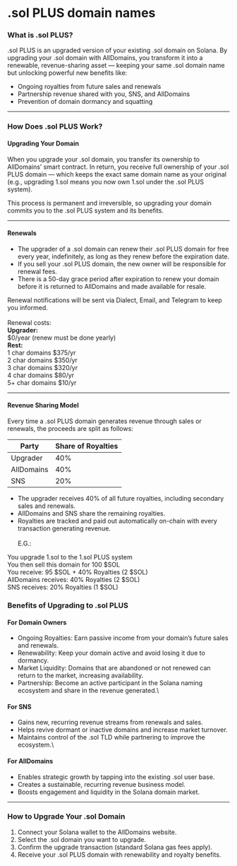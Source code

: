 # .sol PLUS domain names

### What is .sol PLUS?

.sol PLUS is an upgraded version of your existing .sol domain on Solana. By upgrading your .sol domain with AllDomains, you transform it into a renewable, revenue-sharing asset — keeping your same .sol domain name but unlocking powerful new benefits like:

* Ongoing royalties from future sales and renewals
* Partnership revenue shared with you, SNS, and AllDomains
* Prevention of domain dormancy and squatting

***

### How Does .sol PLUS Work?

#### Upgrading Your Domain

When you upgrade your .sol domain, you transfer its ownership to AllDomains’ smart contract. In return, you receive full ownership of your .sol PLUS domain — which keeps the exact same domain name as your original (e.g., upgrading 1.sol means you now own 1.sol under the .sol PLUS system).

This process is permanent and irreversible, so upgrading your domain commits you to the .sol PLUS system and its benefits.

***

#### Renewals

* The upgrader of a .sol domain can renew their .sol PLUS domain for free every year, indefinitely, as long as they renew before the expiration date.
* If you sell your .sol PLUS domain, the new owner will be responsible for renewal fees.
* There is a 50-day grace period after expiration to renew your domain before it is returned to AllDomains and made available for resale.

Renewal notifications will be sent via Dialect, Email, and Telegram to keep you informed.\
\
Renewal costs:\
**Upgrader:** \
$0/year (renew must be done yearly)\
**Rest:**\
1 char domains $375/yr\
2 char domains $350/yr\
3 char domains $320/yr\
4 char domains $80/yr\
5+ char domains $10/yr

***

#### Revenue Sharing Model

Every time a .sol PLUS domain generates revenue through sales or renewals, the proceeds are split as follows:

| **Party**  | **Share of Royalties** |
| ---------- | ---------------------- |
| Upgrader   | 40%                    |
| AllDomains | 40%                    |
| SNS        | 20%                    |

* The upgrader receives 40% of all future royalties, including secondary sales and renewals.
* AllDomains and SNS share the remaining royalties.
* Royalties are tracked and paid out automatically on-chain with every transaction generating revenue.\
  \
  E.G.:

You upgrade 1.sol to the 1.sol PLUS system\
You then sell this domain for 100 $SOL\
You receive: 95 $SOL + 40% Royalties (2 $SOL)\
AllDomains receives: 40% Royalties (2 $SOL)\
SNS receives: 20% Royalties (1 $SOL)&#x20;

### Benefits of Upgrading to .sol PLUS

#### For Domain Owners

* Ongoing Royalties: Earn passive income from your domain’s future sales and renewals.
* Renewability: Keep your domain active and avoid losing it due to dormancy.
* Market Liquidity: Domains that are abandoned or not renewed can return to the market, increasing availability.
* Partnership: Become an active participant in the Solana naming ecosystem and share in the revenue generated.\


#### For SNS

* Gains new, recurring revenue streams from renewals and sales.
* Helps revive dormant or inactive domains and increase market turnover.
* Maintains control of the .sol TLD while partnering to improve the ecosystem.\


#### For AllDomains

* Enables strategic growth by tapping into the existing .sol user base.
* Creates a sustainable, recurring revenue business model.
* Boosts engagement and liquidity in the Solana domain market.

***

### How to Upgrade Your .sol Domain

1. Connect your Solana wallet to the AllDomains website.
2. Select the .sol domain you want to upgrade.
3. Confirm the upgrade transaction (standard Solana gas fees apply).
4. Receive your .sol PLUS domain with renewability and royalty benefits.
